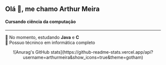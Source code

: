 <h2>Olá 👋, me chamo Arthur Meira</h2>
<h4>Cursando ciência da computação</h4>

<hr>

:small_blue_diamond: No momento, estudando <b>Java</b> e <b>C</b>
<br>
:small_blue_diamond: Possuo técninco em informática completo

<div style="text-align :center;">
![Anurag's GitHub stats](https://github-readme-stats.vercel.app/api?username=arthurmeira&show_icons=true&theme=gotham)
 </div>
